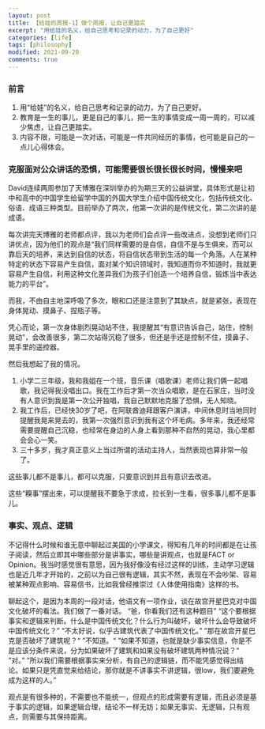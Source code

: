 ```yaml
---
layout: post
title: 【给娃的周报-1】做个周报，让自己更踏实
excerpt: "用给娃的名义，给自己思考和记录的动力，为了自己更好"
categories: [life]
tags: [philosophy]
modified: 2021-09-20
comments: true
---
```


### 前言

1. 用“给娃”的名义，给自己思考和记录的动力，为了自己更好。
1. 教育是一生的事儿，更是自己的事儿，把一生的事情变成一周一周的，可以减少焦虑，让自己更踏实。
1. 内容不限，可能是一次对话，可能是一件共同经历的事情，也可能是自己的一点儿心得体会。


### 克服面对公众讲话的恐惧，可能需要很长很长很长时间，慢慢来吧

David连续两周参加了天博雅在深圳举办的为期三天的公益讲堂，具体形式是让初中和高中的中国学生给留学中国的外国大学生介绍中国传统文化，包括传统文化、俗语、成语三种类型。目前举办了两次，他第一次讲的是传统文化，第二次讲的是成语。

每次讲完天博雅的老师都点评，我以为老师们会点评一些改进点，没想到老师们只讲优点，因为他们的观点是“我们同样需要的是自信，自信不是与生俱来，而可以靠后天的培养，来达到自信的状态，将自信状态带到生活的每一个角落。人在某种特定的状态下容易产生自信，面对某个知识领域时，我知道而你不知道时，我就更容易产生自信，利用这种文化差异我们为孩子们创造一个培养自信，锻炼当中表达能力的平台”。

而我，不由自主地深呼吸了多次，眼和口还是注意到了其缺点，就是紧张，表现在身体晃动、摸鼻子、捏瓶子等。

凭心而论，第一次身体剧烈晃动站不住，我提醒其“有意识告诉自己，站住，控制晃动”，会改善很多，第二次站得沉稳了很多，但还是手还是控制不住，摸鼻子、晃手里的遥控器。

然后我想起了我的情况。
1. 小学二三年级，我和我姐在一个班，音乐课（唱歌课）老师让我们俩一起唱歌，我记得我没唱出口。我在工作后才第一次当众唱歌，是在石家庄，当时没有人意识到我是第一次公开独唱，我自己默默地克服了恐惧，无人知晓。
1. 我工作后，已经快30岁了吧，在阿联酋迪拜跟客户演讲，中间休息时当地同时提醒我晃来晃去的，我第一次强烈意识到我有这个坏毛病。多年来，我还经常需要提醒自己沉稳，也经常在身边的人身上看到那种不自然的晃动，我心里都会会心一笑。
1. 三十多岁，我才真正意义上当过所谓的活动主持人，当然表现也算非常一般了。

这些事儿都不是事儿，都可以克服，只要意识到并且有意识去改进。

这些“糗事”摆出来，可以提醒我不要急于求成，拉长到一生看，很多事儿都不是事儿。

### 事实、观点、逻辑

不记得什么时候和谁无意中聊起过美国的小学课文，得知有几年的时间都是在让孩子阅读，然后立即其中哪些部分是讲事实，哪些是讲观点，也就是FACT or Opinion。我当时感觉很有意思，因为我好像没有经过这样的训练，主动学习逻辑也是近几年才开始的，之前以为自己很有逻辑，其实不然，表现在不会吵架、容易被某种观点影响、容易信书，比如我曾经推崇过《人体使用指南》这样的书。

聊起这个，是因为本周的一段对话，他语文有一项作业，谈在故宫开星巴克对中国文化破坏的看法。我们做了一番对话。
“爸，你看我们还有这种题目”
“这个要根据事实和逻辑来判断。什么是中国传统文化？什么行为叫破坏，破坏什么会导致破坏中国传统文化？”
“不太好说，似乎古建筑代表了中国传统文化。”
”那在故宫开星巴克是否破坏了建筑呢？“
”不知道。“
”如果不知道，也就是缺少事实信息，你是不是应该分条件来说，分为如果破坏了建筑和如果没有破坏建筑两种情况说？“
”对。”
“所以我们需要根据事实来分析，有自己的逻辑链，而不能凭感觉得出结论。如果只是凭直觉来给结论，那你就是不讲事实不讲逻辑，很low，我们要避免成为这样的人。”

观点是有很多种的，不需要也不能统一，但观点的形成需要有逻辑，而且必须是基于事实的逻辑，如果逻辑合理，结论不一样无妨；如果无事实、无逻辑，只有观点，则需要与其保持距离。
